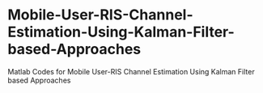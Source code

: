 # Mobile-User-RIS-Channel-Estimation-Using-Kalman-Filter-based-Approaches
Matlab Codes for Mobile User-RIS Channel Estimation Using Kalman Filter based Approaches
